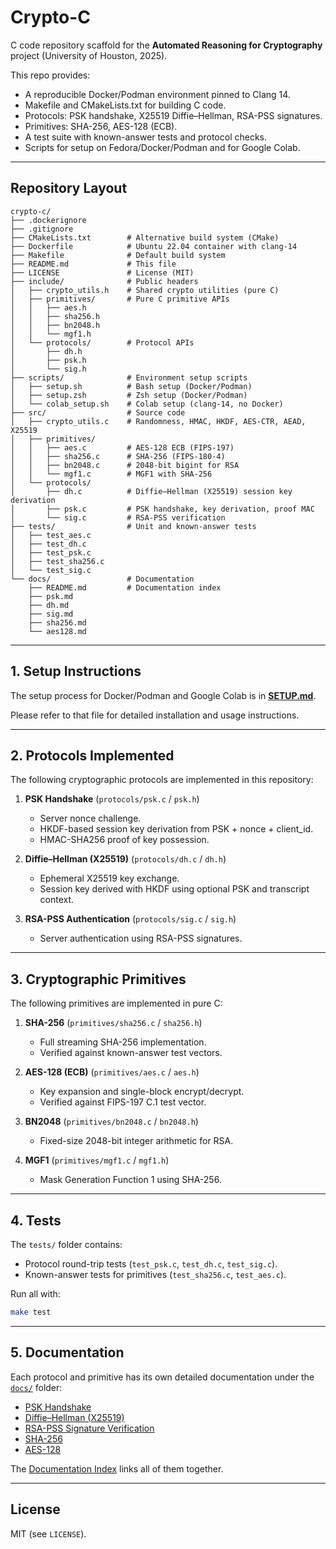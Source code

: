 # Crypto-C

C code repository scaffold for the **Automated Reasoning for Cryptography** project (University of Houston, 2025).

This repo provides:

* A reproducible Docker/Podman environment pinned to Clang 14.
* Makefile and CMakeLists.txt for building C code.
* Protocols: PSK handshake, X25519 Diffie–Hellman, RSA-PSS signatures.
* Primitives: SHA-256, AES-128 (ECB).
* A test suite with known-answer tests and protocol checks.
* Scripts for setup on Fedora/Docker/Podman and for Google Colab.

---

## Repository Layout

```
crypto-c/
├── .dockerignore
├── .gitignore
├── CMakeLists.txt        # Alternative build system (CMake)
├── Dockerfile            # Ubuntu 22.04 container with clang-14
├── Makefile              # Default build system
├── README.md             # This file
├── LICENSE               # License (MIT)
├── include/              # Public headers
│   ├── crypto_utils.h    # Shared crypto utilities (pure C)
│   ├── primitives/       # Pure C primitive APIs
│   │   ├── aes.h
│   │   ├── sha256.h
│   │   ├── bn2048.h
│   │   └── mgf1.h
│   └── protocols/        # Protocol APIs
│       ├── dh.h
│       ├── psk.h
│       └── sig.h
├── scripts/              # Environment setup scripts
│   ├── setup.sh          # Bash setup (Docker/Podman)
│   ├── setup.zsh         # Zsh setup (Docker/Podman)
│   └── colab_setup.sh    # Colab setup (clang-14, no Docker)
├── src/                  # Source code
│   ├── crypto_utils.c    # Randomness, HMAC, HKDF, AES-CTR, AEAD, X25519
│   ├── primitives/
│   │   ├── aes.c         # AES-128 ECB (FIPS-197)
│   │   ├── sha256.c      # SHA-256 (FIPS-180-4)
│   │   ├── bn2048.c      # 2048-bit bigint for RSA
│   │   └── mgf1.c        # MGF1 with SHA-256
│   └── protocols/
│       ├── dh.c          # Diffie–Hellman (X25519) session key derivation
│       ├── psk.c         # PSK handshake, key derivation, proof MAC
│       └── sig.c         # RSA-PSS verification
├── tests/                # Unit and known-answer tests
│   ├── test_aes.c
│   ├── test_dh.c
│   ├── test_psk.c
│   ├── test_sha256.c
│   └── test_sig.c
└── docs/                 # Documentation
    ├── README.md         # Documentation index
    ├── psk.md
    ├── dh.md
    ├── sig.md
    ├── sha256.md
    └── aes128.md
```

---

## 1. Setup Instructions

The setup process for Docker/Podman and Google Colab is in [**SETUP.md**](./SETUP.md).

Please refer to that file for detailed installation and usage instructions.

---

## 2. Protocols Implemented

The following cryptographic protocols are implemented in this repository:

1. **PSK Handshake** (`protocols/psk.c` / `psk.h`)

   * Server nonce challenge.
   * HKDF-based session key derivation from PSK + nonce + client\_id.
   * HMAC-SHA256 proof of key possession.

2. **Diffie–Hellman (X25519)** (`protocols/dh.c` / `dh.h`)

   * Ephemeral X25519 key exchange.
   * Session key derived with HKDF using optional PSK and transcript context.

3. **RSA-PSS Authentication** (`protocols/sig.c` / `sig.h`)

   * Server authentication using RSA-PSS signatures.

---

## 3. Cryptographic Primitives

The following primitives are implemented in pure C:

1. **SHA-256** (`primitives/sha256.c` / `sha256.h`)

   * Full streaming SHA-256 implementation.
   * Verified against known-answer test vectors.

2. **AES-128 (ECB)** (`primitives/aes.c` / `aes.h`)

   * Key expansion and single-block encrypt/decrypt.
   * Verified against FIPS-197 C.1 test vector.

3. **BN2048** (`primitives/bn2048.c` / `bn2048.h`)

   * Fixed-size 2048-bit integer arithmetic for RSA.

4. **MGF1** (`primitives/mgf1.c` / `mgf1.h`)

   * Mask Generation Function 1 using SHA-256.

---

## 4. Tests

The `tests/` folder contains:

* Protocol round-trip tests (`test_psk.c`, `test_dh.c`, `test_sig.c`).
* Known-answer tests for primitives (`test_sha256.c`, `test_aes.c`).

Run all with:

```bash
make test
```

---

## 5. Documentation

Each protocol and primitive has its own detailed documentation under the [`docs/`](./docs/) folder:

* [PSK Handshake](./docs/psk.md)
* [Diffie–Hellman (X25519)](./docs/dh.md)
* [RSA-PSS Signature Verification](./docs/sig.md)
* [SHA-256](./docs/sha256.md)
* [AES-128](./docs/aes128.md)

The [Documentation Index](./docs/README.md) links all of them together.

---


## License

MIT (see `LICENSE`).
